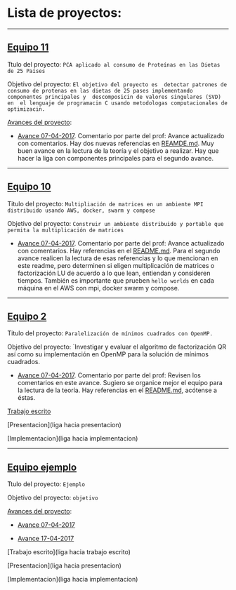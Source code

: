 # Lista de proyectos:

---

## [Equipo 11](equipo_11)

Ttulo del proyecto: `PCA aplicado al consumo de Proteínas en las Dietas de 25 Países`

Objetivo del proyecto: `El objetivo del proyecto es 
detectar patrones de consumo de protenas en las dietas
de 25 pases implementando componentes principales y 
descomposicin de valores singulares (SVD) en 
el lenguaje de programacin C usando metodologas
computacionales de optimizacin.`

[Avances del proyecto](equipo_11):

* [Avance 07-04-2017](equipo_11/avance_07_04_2017). Comentario por parte del prof: Avance actualizado con comentarios. Hay dos nuevas referencias en [REAMDE.md](equipo_11). Muy buen avance en la lectura de la teoría y el objetivo a realizar. Hay que hacer la liga con componentes principales para el segundo avance.

---

## [Equipo 10](equipo_10)

Titulo del proyecto: `Multipliación de matrices en un ambiente MPI distribuido usando AWS, docker, swarm y compose`

Objetivo del proyecto: `Construir un ambiente distribuido y portable que permita la multiplicación de matrices`

* [Avance 07-04-2017](equipo_10/avance_07_04_2017). Comentario por parte del prof: Avance actualizado con comentarios. Hay referencias en el [README.md](equipo_10). Para el segundo avance realicen la lectura de esas referencias y lo que mencionan en este readme, pero determinen si eligen multiplicación de matrices o factorización LU de acuerdo a lo que lean, entiendan y consideren tiempos. También es importante que prueben `hello worlds` en cada máquina en el AWS con mpi, docker swarm y compose.

---

## [Equipo 2](Equipo_2)

Titulo del proyecto: `Paralelización de mínimos cuadrados con OpenMP.`

Objetivo del proyecto: `Investigar y evaluar el algoritmo de factorización QR así como su implementación en OpenMP para la solución de mínimos cuadrados. 

* [Avance 07-04-2017](Equipo_2/avance_07_04_2017). Comentario por parte del prof: Revisen los comentarios en este avance. Sugiero se organice mejor el equipo para la lectura de la teoría. Hay referencias en el [README.md](Equipo_2), acótense a éstas.


[Trabajo escrito](https://drive.google.com/file/d/0B5IJ1w6MjxegRWE1dm10T2FuMzA/view?usp=sharing)

[Presentacion](liga hacia presentacion)

[Implementacion](liga hacia implementacion)

---

## [Equipo ejemplo](equipo_ejemplo)

Ttulo del proyecto: `Ejemplo`

Objetivo del proyecto: `objetivo`

[Avances del proyecto](equipo_ejemplo):

* [Avance 07-04-2017](equipo_ejemplo/avance_07_04_2017)

* [Avance 17-04-2017](equipo_ejemplo/avance_17_04_2017)

[Trabajo escrito](liga hacia trabajo escrito)

[Presentacion](liga hacia presentacion)

[Implementacion](liga hacia implementacion)


